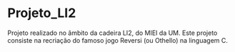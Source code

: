 # Projeto_LI2
Projeto realizado no âmbito da cadeira LI2, do MIEI da UM. Este projeto consiste na recriação do famoso jogo Reversi (ou Othello) na linguagem C. 

